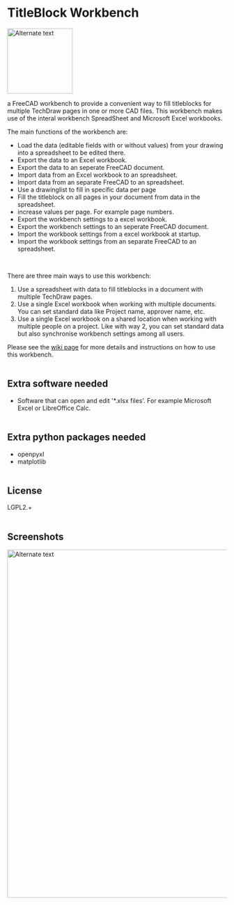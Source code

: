 # TitleBlock Workbench

<img src="https://github.com/APEbbers/TechDrawTitleBlockUtility/assets/10145631/86aa5a93-9261-48f7-b398-0d8a837f3284)" width="150px"  alt="Alternate text"/>

a FreeCAD workbench to provide a convenient way to fill titleblocks for multiple TechDraw pages in one or more CAD files.
This workbench makes use of the interal workbench SpreadSheet and Microsoft Excel workbooks.

The main functions of the workbench are:

- Load the data (editable fields with or without values) from your drawing into a spreadsheet to be edited there.
- Export the data to an Excel workbook.
- Export the data to an seperate FreeCAD document.
- Import data from an Excel workbook to an spreadsheet.
- Import data from an separate FreeCAD to an spreadsheet.
- Use a drawinglist to fill in specific data per page
- Fill the titleblock on all pages in your document from data in the spreadsheet.
- increase values per page. For example page numbers.
- Export the workbench settings to a excel workbook.
- Export the workbench settings to an seperate FreeCAD document.
- Import the workbook settings from a excel workbook at startup.
- Import the workbook settings from an separate FreeCAD to an spreadsheet.
<br/>

There are three main ways to use this workbench:

1. Use a spreadsheet with data to fill titleblocks in a document with multiple TechDraw pages.
2. Use a single Excel workbook when working with multiple documents. You can set standard data like Project name, approver name, etc.
3. Use a single Excel workbook on a shared location when working with multiple people on a project.
   Like with way 2, you can set standard data but also synchronise workbench settings among all users.

Please see the [wiki page](https://github.com/APEbbers/TechDrawTitleBlockUtility/wiki) for more details and instructions on how to use this workbench.
<br/><br/>

## Extra software needed

- Software that can open and edit '*.xlsx files'. For example Microsoft Excel or LibreOffice Calc.
<br/><br/>

## Extra python packages needed

- openpyxl
- matplotlib
<br/><br/>

## License

LGPL2.+
<br/><br/>

## Screenshots

<img src="https://github.com/APEbbers/TitleBlock-WB/assets/10145631/7f71b9fb-4c78-498a-8500-11415f1495aa" width="800px"  alt="Alternate text"/>
